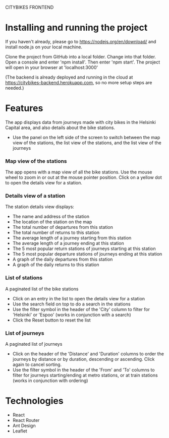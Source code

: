 
CITYBIKES FRONTEND


Installing and running the project
==================================

If you haven't already, please go to https://nodejs.org/en/download/ and install node.js on your local machine.

Clone the project from GitHub into a local folder. Change into that folder. Open a console and enter 'npm install'. Then enter 'npm start'. The project will open in your browser at 'localhost:3000'

(The backend is already deployed and running in the cloud at https://citybikes-backend.herokuapp.com, so no more setup steps are needed.)


Features
========

The app displays data from journeys made with city bikes in the Helsinki Capital area, and also details about the bike stations.
- Use the panel on the left side of the screen to switch between the map view of the stations, the list view of the stations, and the list view of the journeys

### Map view of the stations

The app opens with a map view of all the bike stations. Use the mouse wheel to zoom in or out at the mouse pointer position. Click on a yellow dot to open the details view for a station. 

### Details view of a station

The station details view displays:
- The name and address of the station
- The location of the station on the map
- The total number of departures from this station
- The total number of returns to this station
- The average length of a journey starting from this station
- The average length of a journey ending at this station
- The 5 most popular return stations of journeys starting at this station
- The 5 most popular departure stations of journeys ending at this station
- A graph of the daily departures from this station
- A graph of the daily returns to this station

### List of stations

A paginated list of the bike stations
- Click on an entry in the list to open the details view for a station
- Use the search field on top to do a search in the stations
- Use the filter symbol in the header of the 'City' column to filter for 'Helsinki' or 'Espoo' (works in conjunction with a search)
- Click the Reset button to reset the list

### List of journeys

A paginated list of journeys
- Click on the header of the 'Distance' and 'Duration' columns to order the journeys by distance or by duration, descending or ascending. Click again to cancel sorting.
- Use the filter symbol in the header of the 'From' and 'To' columns to filter for journeys starting/ending at metro stations, or at train stations (works in conjunction with ordering)


Technologies
============

- React
- React Router
- Ant Design
- Leaflet


